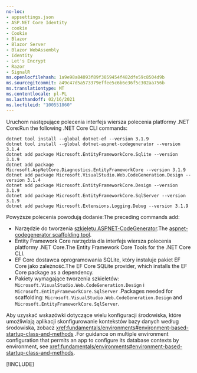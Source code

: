 ```yaml
---
no-loc:
- appsettings.json
- ASP.NET Core Identity
- cookie
- Cookie
- Blazor
- Blazor Server
- Blazor WebAssembly
- Identity
- Let's Encrypt
- Razor
- SignalR
ms.openlocfilehash: 1a9e98a84093f89f3859454f482dfe59c8504d9b
ms.sourcegitcommit: a49c47d5a573379effee5c6b6e36f5c302aa756b
ms.translationtype: MT
ms.contentlocale: pl-PL
ms.lasthandoff: 02/16/2021
ms.locfileid: "100551860"
---
```

<span data-ttu-id="80244-101">Uruchom następujące polecenia interfejs wiersza polecenia platformy .NET Core:</span><span class="sxs-lookup"><span data-stu-id="80244-101">Run the following .NET Core CLI commands:</span></span>

```dotnetcli
dotnet tool install --global dotnet-ef --version 3.1.9
dotnet tool install --global dotnet-aspnet-codegenerator --version 3.1.4
dotnet add package Microsoft.EntityFrameworkCore.Sqlite --version 3.1.9
dotnet add package Microsoft.AspNetCore.Diagnostics.EntityFrameworkCore --version 3.1.9
dotnet add package Microsoft.VisualStudio.Web.CodeGeneration.Design --version 3.1.4
dotnet add package Microsoft.EntityFrameworkCore.Design --version 3.1.9
dotnet add package Microsoft.EntityFrameworkCore.SqlServer --version 3.1.9
dotnet add package Microsoft.Extensions.Logging.Debug --version 3.1.9
```

<span data-ttu-id="80244-102">Powyższe polecenia powodują dodanie:</span><span class="sxs-lookup"><span data-stu-id="80244-102">The preceding commands add:</span></span>

* <span data-ttu-id="80244-103">Narzędzie do tworzenia [szkieletu ASPNET-CodeGenerator](xref:fundamentals/tools/dotnet-aspnet-codegenerator).</span><span class="sxs-lookup"><span data-stu-id="80244-103">The [aspnet-codegenerator scaffolding tool](xref:fundamentals/tools/dotnet-aspnet-codegenerator).</span></span>
* <span data-ttu-id="80244-104">Entity Framework Core narzędzia dla interfejs wiersza polecenia platformy .NET Core.</span><span class="sxs-lookup"><span data-stu-id="80244-104">The Entity Framework Core Tools for the .NET Core CLI.</span></span>
* <span data-ttu-id="80244-105">EF Core dostawca oprogramowania SQLite, który instaluje pakiet EF Core jako zależność.</span><span class="sxs-lookup"><span data-stu-id="80244-105">The EF Core SQLite provider, which installs the EF Core package as a dependency.</span></span>
* <span data-ttu-id="80244-106">Pakiety wymagające tworzenia szkieletów: `Microsoft.VisualStudio.Web.CodeGeneration.Design` i `Microsoft.EntityFrameworkCore.SqlServer` .</span><span class="sxs-lookup"><span data-stu-id="80244-106">Packages needed for scaffolding: `Microsoft.VisualStudio.Web.CodeGeneration.Design` and `Microsoft.EntityFrameworkCore.SqlServer`.</span></span>

<span data-ttu-id="80244-107">Aby uzyskać wskazówki dotyczące wielu konfiguracji środowiska, które umożliwiają aplikacji skonfigurowanie kontekstów bazy danych według środowiska, zobacz <xref:fundamentals/environments#environment-based-startup-class-and-methods> .</span><span class="sxs-lookup"><span data-stu-id="80244-107">For guidance on multiple environment configuration that permits an app to configure its database contexts by environment, see <xref:fundamentals/environments#environment-based-startup-class-and-methods>.</span></span>

[!INCLUDE[](~/includes/scaffoldTFM.md)]